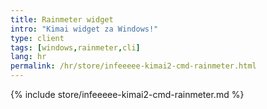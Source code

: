 ```yaml
---
title: Rainmeter widget
intro: "Kimai widget za Windows!"
type: client
tags: [windows,rainmeter,cli]
lang: hr
permalink: /hr/store/infeeeee-kimai2-cmd-rainmeter.html
---
```


{% include store/infeeeee-kimai2-cmd-rainmeter.md %}
